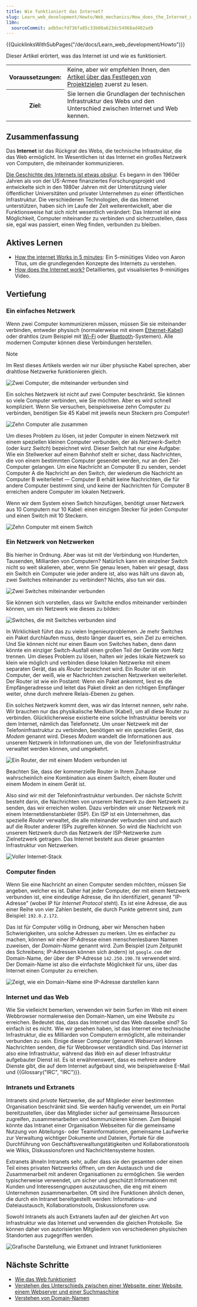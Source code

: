 ```yaml
---
title: Wie funktioniert das Internet?
slug: Learn_web_development/Howto/Web_mechanics/How_does_the_Internet_work
l10n:
  sourceCommit: adb5ecfd736fa85c33b08a623dc54968ad402ad9
---
```


{{QuicklinksWithSubPages("/de/docs/Learn_web_development/Howto")}}

Dieser Artikel erörtert, was das Internet ist und wie es funktioniert.

<table>
  <tbody>
    <tr>
      <th scope="row">Voraussetzungen:</th>
      <td>
        Keine, aber wir empfehlen Ihnen, den
        <a href="/de/docs/Learn_web_development/Howto/Design_and_accessibility/Thinking_before_coding"
          >Artikel über das Festlegen von Projektzielen</a
        >
        zuerst zu lesen.
      </td>
    </tr>
    <tr>
      <th scope="row">Ziel:</th>
      <td>
        Sie lernen die Grundlagen der technischen Infrastruktur des Webs und den
        Unterschied zwischen Internet und Web kennen.
      </td>
    </tr>
  </tbody>
</table>

## Zusammenfassung

Das **Internet** ist das Rückgrat des Webs, die technische Infrastruktur, die das Web ermöglicht. Im Wesentlichen ist das Internet ein großes Netzwerk von Computern, die miteinander kommunizieren.

[Die Geschichte des Internets ist etwas obskur](https://en.wikipedia.org/wiki/Internet#History). Es begann in den 1960er Jahren als von der US-Armee finanziertes Forschungsprojekt und entwickelte sich in den 1980er Jahren mit der Unterstützung vieler öffentlicher Universitäten und privater Unternehmen zu einer öffentlichen Infrastruktur. Die verschiedenen Technologien, die das Internet unterstützen, haben sich im Laufe der Zeit weiterentwickelt, aber die Funktionsweise hat sich nicht wesentlich verändert: Das Internet ist eine Möglichkeit, Computer miteinander zu verbinden und sicherzustellen, dass sie, egal was passiert, einen Weg finden, verbunden zu bleiben.

## Aktives Lernen

- [How the internet Works in 5 minutes](https://www.youtube.com/watch?v=7_LPdttKXPc): Ein 5-minütiges Video von Aaron Titus, um die grundlegenden Konzepte des Internets zu verstehen.
- [How does the Internet work?](https://www.youtube.com/watch?v=x3c1ih2NJEg) Detailliertes, gut visualisiertes 9-minütiges Video.

## Vertiefung

### Ein einfaches Netzwerk

Wenn zwei Computer kommunizieren müssen, müssen Sie sie miteinander verbinden, entweder physisch (normalerweise mit einem [Ethernet-Kabel](https://en.wikipedia.org/wiki/Ethernet_crossover_cable)) oder drahtlos (zum Beispiel mit [Wi-Fi](https://en.wikipedia.org/wiki/Wi-Fi) oder [Bluetooth](https://en.wikipedia.org/wiki/Bluetooth)-Systemen). Alle modernen Computer können diese Verbindungen herstellen.

> [!NOTE]
> Im Rest dieses Artikels werden wir nur über physische Kabel sprechen, aber drahtlose Netzwerke funktionieren gleich.

![Zwei Computer, die miteinander verbunden sind](internet-schema-1.png)

Ein solches Netzwerk ist nicht auf zwei Computer beschränkt. Sie können so viele Computer verbinden, wie Sie möchten. Aber es wird schnell kompliziert. Wenn Sie versuchen, beispielsweise zehn Computer zu verbinden, benötigen Sie 45 Kabel mit jeweils neun Steckern pro Computer!

![Zehn Computer alle zusammen](internet-schema-2.png)

Um dieses Problem zu lösen, ist jeder Computer in einem Netzwerk mit einem speziellen kleinen Computer verbunden, der als _Netzwerk-Switch_ (oder kurz _Switch_) bezeichnet wird. Dieser Switch hat nur eine Aufgabe: Wie ein Stellwerker auf einem Bahnhof stellt er sicher, dass Nachrichten, die von einem bestimmten Computer gesendet werden, nur an den Ziel-Computer gelangen. Um eine Nachricht an Computer B zu senden, sendet Computer A die Nachricht an den Switch, der wiederum die Nachricht an Computer B weiterleitet — Computer B erhält keine Nachrichten, die für andere Computer bestimmt sind, und keine der Nachrichten für Computer B erreichen andere Computer im lokalen Netzwerk.

Wenn wir dem System einen Switch hinzufügen, benötigt unser Netzwerk aus 10 Computern nur 10 Kabel: einen einzigen Stecker für jeden Computer und einen Switch mit 10 Steckern.

![Zehn Computer mit einem Switch](internet-schema-3.png)

### Ein Netzwerk von Netzwerken

Bis hierher in Ordnung. Aber was ist mit der Verbindung von Hunderten, Tausenden, Milliarden von Computern? Natürlich kann ein einzelner Switch nicht so weit skalieren, aber, wenn Sie genau lesen, haben wir gesagt, dass ein Switch ein Computer wie jeder andere ist, also was hält uns davon ab, zwei Switches miteinander zu verbinden? Nichts, also tun wir das.

![Zwei Switches miteinander verbunden](internet-schema-4.png)

Sie können sich vorstellen, dass wir Switche endlos miteinander verbinden können, um ein Netzwerk wie dieses zu bilden:

![Switches, die mit Switches verbunden sind](internet-schema-5.png)

In Wirklichkeit führt das zu vielen Ingenieurproblemen. Je mehr Switches ein Paket durchlaufen muss, desto länger dauert es, sein Ziel zu erreichen. Und Sie können nicht nur einen Baum von Switches haben, denn dann könnte ein einziger Switch-Ausfall einen großen Teil der Geräte vom Netz trennen. Um dieses Problem zu lösen, halten wir jedes lokale Netzwerk so klein wie möglich und verbinden diese lokalen Netzwerke mit einem separaten Gerät, das als _Router_ bezeichnet wird. Ein Router ist ein Computer, der weiß, wie er Nachrichten zwischen Netzwerken weiterleitet. Der Router ist wie ein Postamt: Wenn ein Paket ankommt, liest es die Empfängeradresse und leitet das Paket direkt an den richtigen Empfänger weiter, ohne durch mehrere Relais-Ebenen zu gehen.

Ein solches Netzwerk kommt dem, was wir das Internet nennen, sehr nahe. Wir brauchen nur das physikalische Medium (Kabel), um all diese Router zu verbinden. Glücklicherweise existierte eine solche Infrastruktur bereits vor dem Internet, nämlich das Telefonnetz. Um unser Netzwerk mit der Telefoninfrastruktur zu verbinden, benötigen wir ein spezielles Gerät, das _Modem_ genannt wird. Dieses _Modem_ wandelt die Informationen aus unserem Netzwerk in Informationen um, die von der Telefoninfrastruktur verwaltet werden können, und umgekehrt.

![Ein Router, der mit einem Modem verbunden ist](internet-schema-6.png)

Beachten Sie, dass der kommerzielle Router in Ihrem Zuhause wahrscheinlich eine Kombination aus einem Switch, einem Router und einem Modem in einem Gerät ist.

Also sind wir mit der Telefoninfrastruktur verbunden. Der nächste Schritt besteht darin, die Nachrichten von unserem Netzwerk zu dem Netzwerk zu senden, das wir erreichen wollen. Dazu verbinden wir unser Netzwerk mit einem Internetdienstanbieter (ISP). Ein ISP ist ein Unternehmen, das spezielle _Router_ verwaltet, die alle miteinander verbunden sind und auch auf die Router anderer ISPs zugreifen können. So wird die Nachricht von unserem Netzwerk durch das Netzwerk der ISP-Netzwerke zum Zielnetzwerk getragen. Das Internet besteht aus dieser gesamten Infrastruktur von Netzwerken.

![Voller Internet-Stack](internet-schema-7.png)

### Computer finden

Wenn Sie eine Nachricht an einen Computer senden möchten, müssen Sie angeben, welcher es ist. Daher hat jeder Computer, der mit einem Netzwerk verbunden ist, eine eindeutige Adresse, die ihn identifiziert, genannt "IP-Adresse" (wobei IP für _Internet Protocol_ steht). Es ist eine Adresse, die aus einer Reihe von vier Zahlen besteht, die durch Punkte getrennt sind, zum Beispiel: `192.0.2.172`.

Das ist für Computer völlig in Ordnung, aber wir Menschen haben Schwierigkeiten, uns solche Adressen zu merken. Um es einfacher zu machen, können wir einer IP-Adresse einen menschenlesbaren Namen zuweisen, der _Domain-Name_ genannt wird. Zum Beispiel (zum Zeitpunkt des Schreibens; IP-Adressen können sich ändern) ist `google.com` der Domain-Name, der über der IP-Adresse `142.250.190.78` verwendet wird. Der Domain-Name ist also die einfachste Möglichkeit für uns, über das Internet einen Computer zu erreichen.

![Zeigt, wie ein Domain-Name eine IP-Adresse darstellen kann](dns-ip.png)

### Internet und das Web

Wie Sie vielleicht bemerken, verwenden wir beim Surfen im Web mit einem Webbrowser normalerweise den Domain-Namen, um eine Website zu erreichen. Bedeutet das, dass das Internet und das Web dasselbe sind? So einfach ist es nicht. Wie wir gesehen haben, ist das Internet eine technische Infrastruktur, die es Milliarden von Computern ermöglicht, alle miteinander verbunden zu sein. Einige dieser Computer (genannt _Webserver_) können Nachrichten senden, die für Webbrowser verständlich sind. Das _Internet_ ist also eine Infrastruktur, während das _Web_ ein auf dieser Infrastruktur aufgebauter Dienst ist. Es ist erwähnenswert, dass es mehrere andere Dienste gibt, die auf dem Internet aufgebaut sind, wie beispielsweise E-Mail und {{Glossary("IRC", "IRC")}}.

### Intranets und Extranets

Intranets sind _private_ Netzwerke, die auf Mitglieder einer bestimmten Organisation beschränkt sind. Sie werden häufig verwendet, um ein Portal bereitzustellen, über das Mitglieder sicher auf gemeinsame Ressourcen zugreifen, zusammenarbeiten und kommunizieren können. Zum Beispiel könnte das Intranet einer Organisation Webseiten für die gemeinsame Nutzung von Abteilungs- oder Teaminformationen, gemeinsame Laufwerke zur Verwaltung wichtiger Dokumente und Dateien, Portale für die Durchführung von Geschäftsverwaltungstätigkeiten und Kollaborationstools wie Wikis, Diskussionsforen und Nachrichtensysteme hosten.

Extranets ähneln Intranets sehr, außer dass sie den gesamten oder einen Teil eines privaten Netzwerks öffnen, um den Austausch und die Zusammenarbeit mit anderen Organisationen zu ermöglichen. Sie werden typischerweise verwendet, um sicher und geschützt Informationen mit Kunden und Interessengruppen auszutauschen, die eng mit einem Unternehmen zusammenarbeiten. Oft sind ihre Funktionen ähnlich denen, die durch ein Intranet bereitgestellt werden: Informations- und Dateiaustausch, Kollaborationstools, Diskussionsforen usw.

Sowohl Intranets als auch Extranets laufen auf der gleichen Art von Infrastruktur wie das Internet und verwenden die gleichen Protokolle. Sie können daher von autorisierten Mitgliedern von verschiedenen physischen Standorten aus zugegriffen werden.

![Grafische Darstellung, wie Extranet und Intranet funktionieren](internet-schema-8.png)

## Nächste Schritte

- [Wie das Web funktioniert](/de/docs/Learn_web_development/Getting_started/Web_standards/How_the_web_works)
- [Verstehen des Unterschieds zwischen einer Webseite, einer Website, einem Webserver und einer Suchmaschine](/de/docs/Learn_web_development/Getting_started/Environment_setup/Browsing_the_web)
- [Verstehen von Domain-Namen](/de/docs/Learn_web_development/Howto/Web_mechanics/What_is_a_domain_name)
